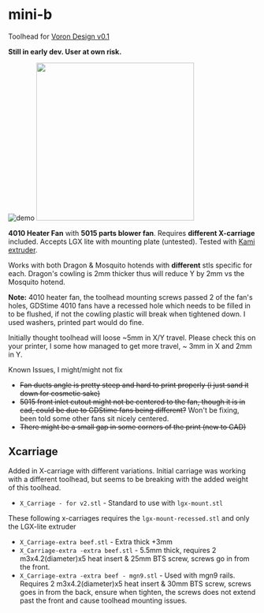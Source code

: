 # mini-b
Toolhead for [Voron Design v0.1](https://vorondesign.com/voron0.1)

**Still in early dev. User at own risk.**

![demo](https://user-images.githubusercontent.com/11328522/154850398-ead0e8c0-f2e9-40af-bacc-247a68ce8bda.gif)
<img src="https://user-images.githubusercontent.com/11328522/154849858-c1b2f472-fc35-4eb4-90dc-ad13413cff0b.png" height=320>


**4010 Heater Fan** with **5015 parts blower fan**. Requires **different X-carriage** included. Accepts LGX lite with mounting plate (untested). Tested with [Kami extruder](https://github.com/intositeme/kami-mini).

Works with both Dragon & Mosquito hotends with **different** stls specific for each. Dragon's cowling is 2mm thicker thus will reduce Y by 2mm vs the Mosquito hotend.

**Note:** 4010 heater fan, the toolhead mounting screws passed 2 of the fan's holes, GDStime 4010 fans have a recessed hole which needs to be filled in to be flushed, if not the cowling plastic will break when tightened down. I used washers, printed part would do fine.

Initially thought toolhead will loose ~5mm in X/Y travel. Please check this on your printer, I some how managed to get more travel, ~ 3mm in X and 2mm in Y.

Known Issues, I might/might not fix
- ~~Fan ducts angle is pretty steep and hard to print properly (i just sand it down for cosmetic sake)~~
- ~~5015 front inlet cutout might not be centered to the fan, though it is in cad, could be due to GDStime fans being different?~~ Won't be fixing, been told some other fans sit nicely centered.
- ~~There might be a small gap in some corners of the print (new to CAD)~~



## Xcarriage

Added in X-carriage with different variations. Initial carriage was working with a different toolhead, but seems to be breaking with the added weight of this toolhead. 
- `X_Carriage - for v2.stl` - Standard to use with `lgx-mount.stl`

These following x-carriages requires the `lgx-mount-recessed.stl` and only the LGX-lite extruder
- `X_Carriage-extra beef.stl` - Extra thick +3mm 
- `X_Carriage-extra -extra beef.stl` - 5.5mm thick, requires 2 m3x4.2(diameter)x5 heat insert & 25mm BTS screw, screws go in from the front.
- `X_Carriage-extra -extra beef - mgn9.stl` - Used with mgn9 rails. Requires 2 m3x4.2(diameter)x5 heat insert & 30mm BTS screw, screws goes in from the back, ensure when tighten, the screws does not extend past the front and cause toolhead mounting issues.
